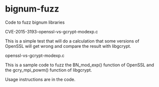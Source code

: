 # bignum-fuzz
Code to fuzz bignum libraries


 CVE-2015-3193-openssl-vs-gcrypt-modexp.c

This is a simple test that will do a calculation that some versions of OpenSSL will get wrong and compare the result with libgcrypt.


 openssl-vs-gcrypt-modexp.c

This is a sample code to fuzz the BN_mod_exp() function of OpenSSL and the gcry_mpi_powm() function of libgcrypt.


Usage instructions are in the code.